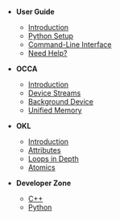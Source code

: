 - **User Guide**
  - [Introduction](/guide/user-guide/introduction)
  - [Python Setup](/guide/user-guide/python-setup)
  - [Command-Line Interface](/guide/user-guide/command-line-interface)
  - [Need Help?](/guide/user-guide/need-help)

- **OCCA**
  - [Introduction](/guide/occa/introduction)
  - [Device Streams](/guide/occa/device-streams)
  - [Background Device](/guide/occa/background-device)
  - [Unified Memory](/guide/occa/unified-memory)

- **OKL**
  - [Introduction](/guide/okl/introduction)
  - [Attributes](/guide/okl/attributes)
  - [Loops in Depth](/guide/okl/loops-in-depth)
  - [Atomics](/guide/okl/atomics)

- **Developer Zone**
  - [C++](/guide/developer-zone/cpp)
  - [Python](/guide/developer-zone/python)
